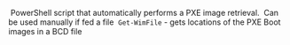  PowerShell script that automatically performs a PXE image retrieval.
 Can be used manually if fed a file
 `Get-WimFile` - gets locations of the PXE Boot images in a BCD file